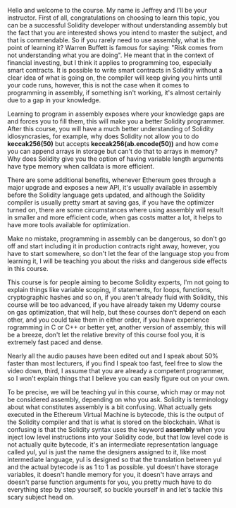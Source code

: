 Hello and welcome to the course. My name is Jeffrey and I'll be your instructor. First of all, congratulations on choosing to learn this topic, you can be a successful Solidity developer without understanding assembly but the fact that you are interested shows you intend to master the subject, and that is commendable. So if you rarely need to use assembly, what is the point of learning it? Warren Buffett is famous for saying: "Risk comes from not understanding what you are doing". He meant that in the context of financial investing, but I think it applies to programming too, especially smart contracts. It is possible to write smart contracts in Solidity without a clear idea of what is going on, the compiler will keep giving you hints until your code runs, however, this is not the case when it comes to programming in assembly, if something isn't working, it's almost certainly due to a gap in your knowledge. 

Learning to program in assembly exposes where your knowledge gaps are and forces you to fill them, this will make you a better Solidity programmer. After this course, you will have a much better understanding of Solidity idiosyncrasies, for example, why does Solidity not allow you to do **keccak256(50)** but accepts **keccak256(ab.encode(50))** and how come you can append arrays in storage but can't do that to arrays in memory? Why does Solidity give you the option of having variable length arguments have type memory when calldata is more efficient.

There are some additional benefits, whenever Ethereum goes through a major upgrade and exposes a new API, it's usually available in assembly before the Solidity language gets updated, and although the Solidity compiler is usually pretty smart at saving gas, if you have the optimizer turned on, there are some circumstances where using assembly will result in smaller and more efficient code, when gas costs matter a lot, it helps to have more tools available for optimization. 

Make no mistake, programming in assembly can be dangerous, so don't go off and start including it in production contracts right away, however, you have to start somewhere, so don't let the fear of the language stop you from learning it, I will be teaching you about the risks and dangerous side effects in this course. 

This course is for people aiming to become Solidity experts, I'm not going to explain things like variable scoping, if statements, for loops, functions, cryptographic hashes and so on, if you aren't already fluid with Solidity, this course will be too advanced, if you have already taken my Udemy course on gas optimization, that will help, but these courses don't depend on each other, and you could take them in either order, if you have experience rogramming in C or C++ or better yet, another version of assembly, this will be a breeze, don't let the relative brevity of this course fool you, it is extremely fast paced and dense. 

Nearly all the audio pauses have been edited out and I speak about 50% faster than most lecturers, if you find I speak too fast, feel free to slow the video down, third, I assume that you are already a competent programmer, so I won't explain things that I believe you can easily figure out on your own. 

To be precise, we will be teaching yul in this course, which may or may not be considered assembly, depending on who you ask. Solidity is terminology about what constitutes assembly is a bit confusing. What actually gets executed in the Ethereum Virtual Machine is bytecode, this is the output of the Solidity compiler and that is what is stored on the blockchain. What is confusing is that the Solidity syntax uses the keyword **assembly** when you inject low level instructions into your Solidity code, but that low level code is not actually quite bytecode, it's an intermediate representation language called yul, yul is just the name the designers assigned to it, like most intermediate language, yul is designed so that the translation between yul and the actual bytecode is as 1 to 1 as possible. yul doesn't have storage variables, it doesn't handle memory for you, it doesn't have arrays and doesn't parse function arguments for you, you pretty much have to do everything step by step yourself, so buckle yourself in and let's tackle this scary subject head on.